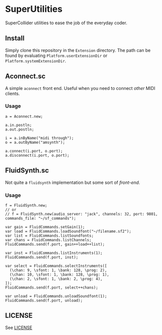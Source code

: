 # SuperUtilities

SuperCollider utilities to ease the job of the everyday coder.

## Install

Simply clone this repository in the `Extension` directory.
The path can be found by evaluating `Platform.userExtensionDir` or `Platform.systemExtensionDir`.

## Aconnect.sc

A simple `aconnect` front end. Useful when you need to connect _other_ MIDI clients.

### Usage

```
a = Aconnect.new;

a.in.postln;
a.out.postln;

i = a.inByName("midi through");
o = a.outByName("amsynth");

a.connect(i.port, o.port);
a.disconnect(i.port, o.port);
```

## FluidSynth.sc

Not quite a `fluidsynth` implementation but some sort of _front-end_.  


### Usage

```
f = FluidSynth.new;
// or
// f = FluidSynth.new(audio_server: "jack", channels: 32, port: 9801, commands_file: "~/sf_commands");

var gain = FluidCommands.setGain(1);
var load = FluidCommands.loadSoundfont("~/filename.sf2");
var list = FluidCommands.listSoundfonts;
var chans = FluidCommands.listChannels;
FluidCommands.send(f.port, gain++load++list);

var inst = FluidCommands.listInstruments(1);
FluidCommands.send(f.port, inst);

var select = FluidCommands.selectInstruments([
  (\chan: 9, \sfont: 1, \bank: 128, \prog: 2),
  (\chan: 10, \sfont: 1, \bank: 128, \prog: 1),
  (\chan: 2, \sfont: 1, \bank: 2, \prog: 4),
]);
FluidCommands.send(f.port, select++chans);

var unload = FluidCommands.unloadSoundfont(1);
FluidCommands.send(f.port, unload);
```

## LICENSE

See [LICENSE](LICENSE)
